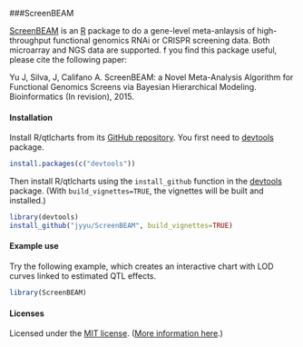 ###ScreenBEAM

[ScreenBEAM](https://github.com/jyyu/ScreenBEAM) is an [R](http://www.r-project.org) package to do a gene-level meta-anlaysis of high-throughput functional genomics RNAi or CRISPR screening data. Both microarray and NGS data are supported. f you find this package useful, please cite the following paper:

Yu J, Silva, J, Califano A. ScreenBEAM: a Novel Meta-Analysis Algorithm for Functional Genomics Screens via Bayesian Hierarchical Modeling. Bioinformatics (In revision), 2015.


#### Installation

Install R/qtlcharts from its
[GitHub repository](https://github.com/jyyu/ScreenBEAM). You first need to [devtools](https://github.com/hadley/devtools) package.

```r
install.packages(c("devtools"))
```

Then install R/qtlcharts using the `install_github` function in the
[devtools](https://github.com/hadley/devtools) package. (With
`build_vignettes=TRUE`, the vignettes will be built and installed.)

```r
library(devtools)
install_github("jyyu/ScreenBEAM", build_vignettes=TRUE)
```

#### Example use

Try the following example, which creates an interactive chart with LOD
curves linked to estimated QTL effects.

```r
library(ScreenBEAM)

```

#### Licenses

Licensed under the [MIT license](LICENSE). ([More information here](http://en.wikipedia.org/wiki/MIT_License).)

